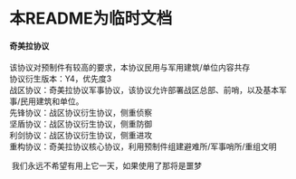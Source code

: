 # 本README为临时文档
#### 奇美拉协议

该协议对预制件有较高的要求，本协议民用与军用建筑/单位内容共存  
协议衍生版本：Y4，优先度3  
战区协议：奇美拉协议军事协议，该协议允许部署战区总部、前哨，以及基本军事/民用建筑和单位。  
先锋协议：战区协议衍生协议，侧重侦察  
坚盾协议：战区协议衍生协议，侧重防御  
利剑协议：战区协议衍生协议，侧重进攻  
重构协议：奇美拉协议核心协议，利用预制件组建避难所/军事哨所/重组文明



​    我们永远不希望有用上它一天，如果使用了那将是噩梦